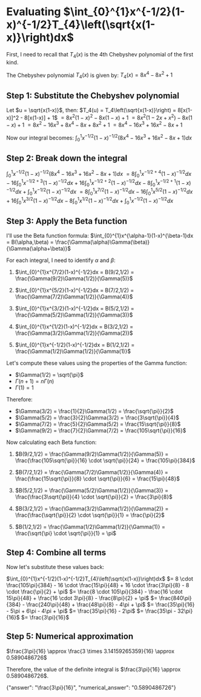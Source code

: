 # Evaluating $\int_{0}^{1}x^{-1/2}(1-x)^{-1/2}T_{4}\left(\sqrt{x(1-x)}\right)dx$

First, I need to recall that $T_4(x)$ is the 4th Chebyshev polynomial of the first kind.

The Chebyshev polynomial $T_4(x)$ is given by:
$T_4(x) = 8x^4 - 8x^2 + 1$

## Step 1: Substitute the Chebyshev polynomial
Let $u = \sqrt{x(1-x)}$, then:
$T_4(u) = T_4\left(\sqrt{x(1-x)}\right) = 8[x(1-x)]^2 - 8[x(1-x)] + 1$
$= 8x^2(1-x)^2 - 8x(1-x) + 1$
$= 8x^2(1-2x+x^2) - 8x(1-x) + 1$
$= 8x^2 - 16x^3 + 8x^4 - 8x + 8x^2 + 1$
$= 8x^4 - 16x^3 + 16x^2 - 8x + 1$

Now our integral becomes:
$\int_{0}^{1}x^{-1/2}(1-x)^{-1/2}(8x^4 - 16x^3 + 16x^2 - 8x + 1)dx$

## Step 2: Break down the integral
$\int_{0}^{1}x^{-1/2}(1-x)^{-1/2}(8x^4 - 16x^3 + 16x^2 - 8x + 1)dx$
$= 8\int_{0}^{1}x^{-1/2+4}(1-x)^{-1/2}dx - 16\int_{0}^{1}x^{-1/2+3}(1-x)^{-1/2}dx + 16\int_{0}^{1}x^{-1/2+2}(1-x)^{-1/2}dx - 8\int_{0}^{1}x^{-1/2+1}(1-x)^{-1/2}dx + \int_{0}^{1}x^{-1/2}(1-x)^{-1/2}dx$
$= 8\int_{0}^{1}x^{7/2}(1-x)^{-1/2}dx - 16\int_{0}^{1}x^{5/2}(1-x)^{-1/2}dx + 16\int_{0}^{1}x^{3/2}(1-x)^{-1/2}dx - 8\int_{0}^{1}x^{1/2}(1-x)^{-1/2}dx + \int_{0}^{1}x^{-1/2}(1-x)^{-1/2}dx$

## Step 3: Apply the Beta function
I'll use the Beta function formula:
$\int_{0}^{1}x^{\alpha-1}(1-x)^{\beta-1}dx = B(\alpha,\beta) = \frac{\Gamma(\alpha)\Gamma(\beta)}{\Gamma(\alpha+\beta)}$

For each integral, I need to identify $\alpha$ and $\beta$:

1. $\int_{0}^{1}x^{7/2}(1-x)^{-1/2}dx = B(9/2,1/2) = \frac{\Gamma(9/2)\Gamma(1/2)}{\Gamma(5)}$

2. $\int_{0}^{1}x^{5/2}(1-x)^{-1/2}dx = B(7/2,1/2) = \frac{\Gamma(7/2)\Gamma(1/2)}{\Gamma(4)}$

3. $\int_{0}^{1}x^{3/2}(1-x)^{-1/2}dx = B(5/2,1/2) = \frac{\Gamma(5/2)\Gamma(1/2)}{\Gamma(3)}$

4. $\int_{0}^{1}x^{1/2}(1-x)^{-1/2}dx = B(3/2,1/2) = \frac{\Gamma(3/2)\Gamma(1/2)}{\Gamma(2)}$

5. $\int_{0}^{1}x^{-1/2}(1-x)^{-1/2}dx = B(1/2,1/2) = \frac{\Gamma(1/2)\Gamma(1/2)}{\Gamma(1)}$

Let's compute these values using the properties of the Gamma function:
- $\Gamma(1/2) = \sqrt{\pi}$
- $\Gamma(n+1) = n\Gamma(n)$
- $\Gamma(1) = 1$

Therefore:
- $\Gamma(3/2) = \frac{1}{2}\Gamma(1/2) = \frac{\sqrt{\pi}}{2}$
- $\Gamma(5/2) = \frac{3}{2}\Gamma(3/2) = \frac{3\sqrt{\pi}}{4}$
- $\Gamma(7/2) = \frac{5}{2}\Gamma(5/2) = \frac{15\sqrt{\pi}}{8}$
- $\Gamma(9/2) = \frac{7}{2}\Gamma(7/2) = \frac{105\sqrt{\pi}}{16}$

Now calculating each Beta function:

1. $B(9/2,1/2) = \frac{\Gamma(9/2)\Gamma(1/2)}{\Gamma(5)} = \frac{\frac{105\sqrt{\pi}}{16} \cdot \sqrt{\pi}}{24} = \frac{105\pi}{384}$

2. $B(7/2,1/2) = \frac{\Gamma(7/2)\Gamma(1/2)}{\Gamma(4)} = \frac{\frac{15\sqrt{\pi}}{8} \cdot \sqrt{\pi}}{6} = \frac{15\pi}{48}$

3. $B(5/2,1/2) = \frac{\Gamma(5/2)\Gamma(1/2)}{\Gamma(3)} = \frac{\frac{3\sqrt{\pi}}{4} \cdot \sqrt{\pi}}{2} = \frac{3\pi}{8}$

4. $B(3/2,1/2) = \frac{\Gamma(3/2)\Gamma(1/2)}{\Gamma(2)} = \frac{\frac{\sqrt{\pi}}{2} \cdot \sqrt{\pi}}{1} = \frac{\pi}{2}$

5. $B(1/2,1/2) = \frac{\Gamma(1/2)\Gamma(1/2)}{\Gamma(1)} = \frac{\sqrt{\pi} \cdot \sqrt{\pi}}{1} = \pi$

## Step 4: Combine all terms
Now let's substitute these values back:

$\int_{0}^{1}x^{-1/2}(1-x)^{-1/2}T_{4}\left(\sqrt{x(1-x)}\right)dx$
$= 8 \cdot \frac{105\pi}{384} - 16 \cdot \frac{15\pi}{48} + 16 \cdot \frac{3\pi}{8} - 8 \cdot \frac{\pi}{2} + \pi$
$= \frac{8 \cdot 105\pi}{384} - \frac{16 \cdot 15\pi}{48} + \frac{16 \cdot 3\pi}{8} - \frac{8\pi}{2} + \pi$
$= \frac{840\pi}{384} - \frac{240\pi}{48} + \frac{48\pi}{8} - 4\pi + \pi$
$= \frac{35\pi}{16} - 5\pi + 6\pi - 4\pi + \pi$
$= \frac{35\pi}{16} - 2\pi$
$= \frac{35\pi - 32\pi}{16}$
$= \frac{3\pi}{16}$

## Step 5: Numerical approximation
$\frac{3\pi}{16} \approx \frac{3 \times 3.14159265359}{16} \approx 0.5890486726$

Therefore, the value of the definite integral is $\frac{3\pi}{16} \approx 0.5890486726$.

{"answer": "\\frac{3\\pi}{16}", "numerical_answer": "0.5890486726"}